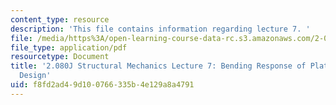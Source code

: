 ```yaml
---
content_type: resource
description: 'This file contains information regarding lecture 7. '
file: /media/https%3A/open-learning-course-data-rc.s3.amazonaws.com/2-080j-structural-mechanics-fall-2013/f8fd2ad49d100766335b4e129a8a4791_MIT2_080JF13_Lecture7.pdf
file_type: application/pdf
resourcetype: Document
title: '2.080J Structural Mechanics Lecture 7: Bending Response of Plates and Optimum
  Design'
uid: f8fd2ad4-9d10-0766-335b-4e129a8a4791
---
```

